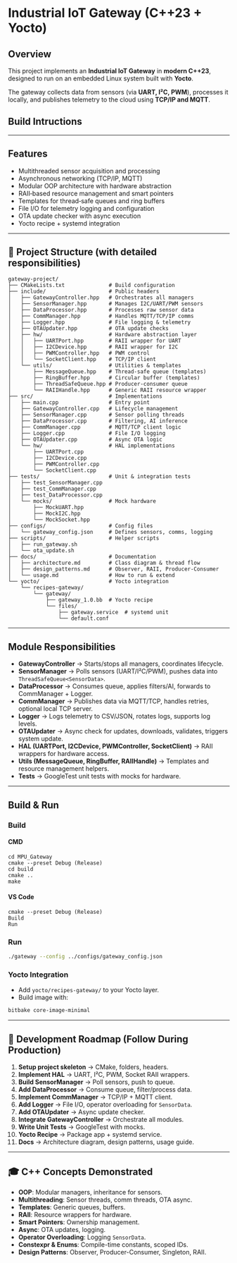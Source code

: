 # Industrial IoT Gateway (C++23 + Yocto)

## Overview
This project implements an **Industrial IoT Gateway** in **modern C++23**, designed to run on an embedded Linux system built with **Yocto**.  

The gateway collects data from sensors (via **UART, I²C, PWM**), processes it locally, and publishes telemetry to the cloud using **TCP/IP and MQTT**.

## Build Intructions


---

## Features
- Multithreaded sensor acquisition and processing  
- Asynchronous networking (TCP/IP, MQTT)  
- Modular OOP architecture with hardware abstraction  
- RAII‑based resource management and smart pointers  
- Templates for thread‑safe queues and ring buffers  
- File I/O for telemetry logging and configuration  
- OTA update checker with async execution  
- Yocto recipe + systemd integration  

---

## 🧩 Project Structure (with detailed responsibilities)

```
gateway-project/
├── CMakeLists.txt              # Build configuration
├── include/                    # Public headers
│   ├── GatewayController.hpp   # Orchestrates all managers
│   ├── SensorManager.hpp       # Manages I2C/UART/PWM sensors
│   ├── DataProcessor.hpp       # Processes raw sensor data
│   ├── CommManager.hpp         # Handles MQTT/TCP/IP comms
│   ├── Logger.hpp              # File logging & telemetry
│   ├── OTAUpdater.hpp          # OTA update checks
│   ├── hw/                     # Hardware abstraction layer
│   │   ├── UARTPort.hpp        # RAII wrapper for UART
│   │   ├── I2CDevice.hpp       # RAII wrapper for I2C
│   │   ├── PWMController.hpp   # PWM control
│   │   └── SocketClient.hpp    # TCP/IP client
│   └── utils/                  # Utilities & templates
│       ├── MessageQueue.hpp    # Thread-safe queue (templates)
│       ├── RingBuffer.hpp      # Circular buffer (templates)
│       ├── ThreadSafeQueue.hpp # Producer-consumer queue
│       └── RAIIHandle.hpp      # Generic RAII resource wrapper
├── src/                        # Implementations
│   ├── main.cpp                # Entry point
│   ├── GatewayController.cpp   # Lifecycle management
│   ├── SensorManager.cpp       # Sensor polling threads
│   ├── DataProcessor.cpp       # Filtering, AI inference
│   ├── CommManager.cpp         # MQTT/TCP client logic
│   ├── Logger.cpp              # File I/O logging
│   ├── OTAUpdater.cpp          # Async OTA logic
│   └── hw/                     # HAL implementations
│       ├── UARTPort.cpp
│       ├── I2CDevice.cpp
│       ├── PWMController.cpp
│       └── SocketClient.cpp
├── tests/                      # Unit & integration tests
│   ├── test_SensorManager.cpp
│   ├── test_CommManager.cpp
│   ├── test_DataProcessor.cpp
│   └── mocks/                  # Mock hardware
│       ├── MockUART.hpp
│       ├── MockI2C.hpp
│       └── MockSocket.hpp
├── configs/                    # Config files
│   └── gateway_config.json     # Defines sensors, comms, logging
├── scripts/                    # Helper scripts
│   ├── run_gateway.sh
│   └── ota_update.sh
├── docs/                       # Documentation
│   ├── architecture.md         # Class diagram & thread flow
│   ├── design_patterns.md      # Observer, RAII, Producer-Consumer
│   └── usage.md                # How to run & extend
└── yocto/                      # Yocto integration
    └── recipes-gateway/
        └── gateway/
            ├── gateway_1.0.bb  # Yocto recipe
            └── files/
                ├── gateway.service  # systemd unit
                └── default.conf
```

---

## Module Responsibilities

- **GatewayController** → Starts/stops all managers, coordinates lifecycle.  
- **SensorManager** → Polls sensors (UART/I²C/PWM), pushes data into `ThreadSafeQueue<SensorData>`.  
- **DataProcessor** → Consumes queue, applies filters/AI, forwards to CommManager + Logger.  
- **CommManager** → Publishes data via MQTT/TCP, handles retries, optional local TCP server.  
- **Logger** → Logs telemetry to CSV/JSON, rotates logs, supports log levels.  
- **OTAUpdater** → Async check for updates, downloads, validates, triggers system update.  
- **HAL (UARTPort, I2CDevice, PWMController, SocketClient)** → RAII wrappers for hardware access.  
- **Utils (MessageQueue, RingBuffer, RAIIHandle)** → Templates and resource management helpers.  
- **Tests** → GoogleTest unit tests with mocks for hardware.  

---

## Build & Run

### Build
#### CMD
    cd MPU_Gateway
    cmake --preset Debug (Release)
    cd build
    cmake ..
    make
#### VS Code
    cmake --preset Debug (Release)
    Build
    Run

### Run
```bash
./gateway --config ../configs/gateway_config.json
```

### Yocto Integration
- Add `yocto/recipes-gateway/` to your Yocto layer.
- Build image with:
```bash
bitbake core-image-minimal
```

---

## 📌 Development Roadmap (Follow During Production)

1. **Setup project skeleton** → CMake, folders, headers.  
2. **Implement HAL** → UART, I²C, PWM, Socket RAII wrappers.  
3. **Build SensorManager** → Poll sensors, push to queue.  
4. **Add DataProcessor** → Consume queue, filter/process data.  
5. **Implement CommManager** → TCP/IP + MQTT client.  
6. **Add Logger** → File I/O, operator overloading for `SensorData`.  
7. **Add OTAUpdater** → Async update checker.  
8. **Integrate GatewayController** → Orchestrate all modules.  
9. **Write Unit Tests** → GoogleTest with mocks.  
10. **Yocto Recipe** → Package app + systemd service.  
11. **Docs** → Architecture diagram, design patterns, usage guide.  

---

## 🎓 C++ Concepts Demonstrated
- **OOP**: Modular managers, inheritance for sensors.  
- **Multithreading**: Sensor threads, comm threads, OTA async.  
- **Templates**: Generic queues, buffers.  
- **RAII**: Resource wrappers for hardware.  
- **Smart Pointers**: Ownership management.  
- **Async**: OTA updates, logging.  
- **Operator Overloading**: Logging `SensorData`.  
- **Constexpr & Enums**: Compile-time constants, scoped IDs.  
- **Design Patterns**: Observer, Producer-Consumer, Singleton, RAII.  
